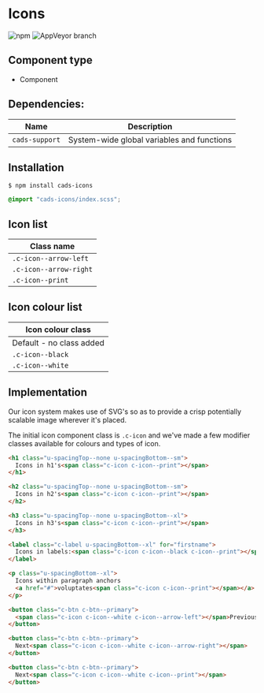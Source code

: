 # Icons

![npm](https://img.shields.io/npm/v/:package.svg)
![AppVeyor branch](https://img.shields.io/appveyor/ci/:user/:repo/:branch.svg)

## Component type

- Component

## Dependencies:

| Name           | Description                                |
| -------------- | ------------------------------------------ |
| `cads-support` | System-wide global variables and functions |

## Installation

```
$ npm install cads-icons
```

```scss
@import "cads-icons/index.scss";
```

## Icon list

| Class name             |
| ---------------------- |
| `.c-icon--arrow-left`  |
| `.c-icon--arrow-right` |
| `.c-icon--print`       |

## Icon colour list

| Icon colour class        |
| ------------------------ |
| Default - no class added |
| `.c-icon--black`         |
| `.c-icon--white`         |

## Implementation

Our icon system makes use of SVG's so as to provide a crisp potentially scalable image wherever it's placed.

The initial icon component class is `.c-icon` and we've made a few modifier classes available for colours and types of icon.

<!-- prettier-ignore-start -->
```html
<h1 class="u-spacingTop--none u-spacingBottom--sm">
  Icons in h1's<span class="c-icon c-icon--print"></span>
</h1>

<h2 class="u-spacingTop--none u-spacingBottom--sm">
  Icons in h2's<span class="c-icon c-icon--print"></span>
</h2>

<h3 class="u-spacingTop--none u-spacingBottom--xl">
  Icons in h3's<span class="c-icon c-icon--print"></span>
</h3>

<label class="c-label u-spacingBottom--xl" for="firstname">
  Icons in labels:<span class="c-icon c-icon--black c-icon--print"></span>
</label>

<p class="u-spacingBottom--xl">
  Icons within paragraph anchors
  <a href="#">voluptates<span class="c-icon c-icon--print"></span></a>.
</p>

<button class="c-btn c-btn--primary">
  <span class="c-icon c-icon--white c-icon--arrow-left"></span>Previous
</button>

<button class="c-btn c-btn--primary">
  Next<span class="c-icon c-icon--white c-icon--arrow-right"></span>
</button>

<button class="c-btn c-btn--primary">
  Next<span class="c-icon c-icon--white c-icon--print"></span>
</button>
```
<!-- prettier-ignore-end -->
